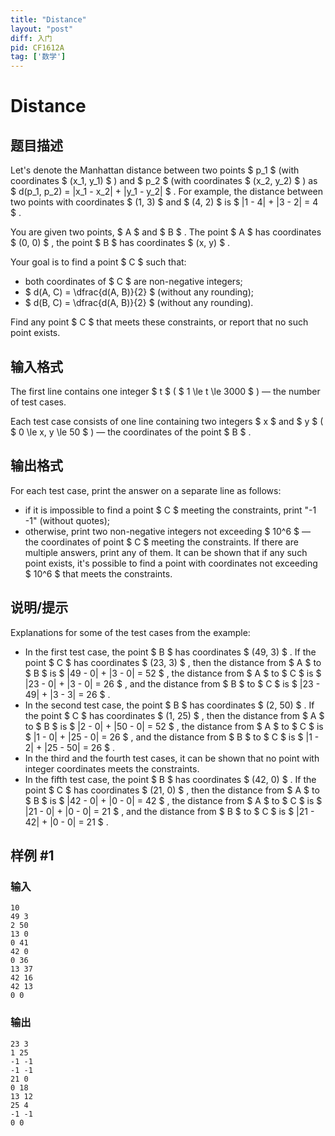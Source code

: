 ```yaml
---
title: "Distance"
layout: "post"
diff: 入门
pid: CF1612A
tag: ['数学']
---
```


# Distance

## 题目描述

Let's denote the Manhattan distance between two points $ p_1 $ (with coordinates $ (x_1, y_1) $ ) and $ p_2 $ (with coordinates $ (x_2, y_2) $ ) as $ d(p_1, p_2) = |x_1 - x_2| + |y_1 - y_2| $ . For example, the distance between two points with coordinates $ (1, 3) $ and $ (4, 2) $ is $ |1 - 4| + |3 - 2| = 4 $ .

You are given two points, $ A $ and $ B $ . The point $ A $ has coordinates $ (0, 0) $ , the point $ B $ has coordinates $ (x, y) $ .

Your goal is to find a point $ C $ such that:

- both coordinates of $ C $ are non-negative integers;
- $ d(A, C) = \dfrac{d(A, B)}{2} $ (without any rounding);
- $ d(B, C) = \dfrac{d(A, B)}{2} $ (without any rounding).

Find any point $ C $ that meets these constraints, or report that no such point exists.

## 输入格式

The first line contains one integer $ t $ ( $ 1 \le t \le 3000 $ ) — the number of test cases.

Each test case consists of one line containing two integers $ x $ and $ y $ ( $ 0 \le x, y \le 50 $ ) — the coordinates of the point $ B $ .

## 输出格式

For each test case, print the answer on a separate line as follows:

- if it is impossible to find a point $ C $ meeting the constraints, print "-1 -1" (without quotes);
- otherwise, print two non-negative integers not exceeding $ 10^6 $ — the coordinates of point $ C $ meeting the constraints. If there are multiple answers, print any of them. It can be shown that if any such point exists, it's possible to find a point with coordinates not exceeding $ 10^6 $ that meets the constraints.

## 说明/提示

Explanations for some of the test cases from the example:

- In the first test case, the point $ B $ has coordinates $ (49, 3) $ . If the point $ C $ has coordinates $ (23, 3) $ , then the distance from $ A $ to $ B $ is $ |49 - 0| + |3 - 0| = 52 $ , the distance from $ A $ to $ C $ is $ |23 - 0| + |3 - 0| = 26 $ , and the distance from $ B $ to $ C $ is $ |23 - 49| + |3 - 3| = 26 $ .
- In the second test case, the point $ B $ has coordinates $ (2, 50) $ . If the point $ C $ has coordinates $ (1, 25) $ , then the distance from $ A $ to $ B $ is $ |2 - 0| + |50 - 0| = 52 $ , the distance from $ A $ to $ C $ is $ |1 - 0| + |25 - 0| = 26 $ , and the distance from $ B $ to $ C $ is $ |1 - 2| + |25 - 50| = 26 $ .
- In the third and the fourth test cases, it can be shown that no point with integer coordinates meets the constraints.
- In the fifth test case, the point $ B $ has coordinates $ (42, 0) $ . If the point $ C $ has coordinates $ (21, 0) $ , then the distance from $ A $ to $ B $ is $ |42 - 0| + |0 - 0| = 42 $ , the distance from $ A $ to $ C $ is $ |21 - 0| + |0 - 0| = 21 $ , and the distance from $ B $ to $ C $ is $ |21 - 42| + |0 - 0| = 21 $ .

## 样例 #1

### 输入

```
10
49 3
2 50
13 0
0 41
42 0
0 36
13 37
42 16
42 13
0 0
```

### 输出

```
23 3
1 25
-1 -1
-1 -1
21 0
0 18
13 12
25 4
-1 -1
0 0
```

